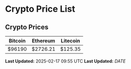 # Crypto Price List

## Crypto Prices
| Bitcoin | Ethereum | Litecoin |
| ------- | -------- | -------- |
| $96190 | $2726.21 | $125.35 |
**Last Updated:** 2025-02-17 09:55 UTC
**Last Updated:** $DATE$
